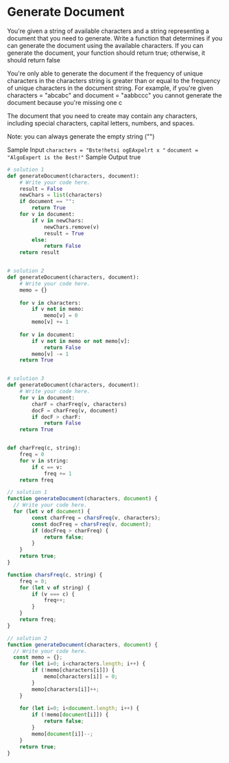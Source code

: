 # Generate Document

  You're given a string of available characters and a string representing a
  document that you need to generate. Write a function that determines if you
  can generate the document using the available characters. If you can generate
  the document, your function should return true; otherwise, it
  should return false
  
  
  You're only able to generate the document if the frequency of unique
  characters in the characters string is greater than or equal to the frequency
  of unique characters in the document string. For example, if you're given
  characters = "abcabc" and document = "aabbccc" you
  cannot generate the document because you're missing one c
  
  The document that you need to create may contain any characters, including
  special characters, capital letters, numbers, and spaces.
  
  Note: you can always generate the empty string ("")
  
  Sample Input
  ```characters = "Bste!hetsi ogEAxpelrt x "```
  ```document = "AlgoExpert is the Best!"```
  Sample Output
  true
```python
# solution 1
def generateDocument(characters, document):
    # Write your code here.
    result = False
	newChars = list(characters)
	if document == "":
		return True
	for v in document:
		if v in newChars:
			newChars.remove(v)
			result = True
		else:
			return False
	return result


# solution 2
def generateDocument(characters, document):
    # Write your code here.
    memo = {}
	
	for v in characters:
		if v not in memo:
			memo[v] = 0
		memo[v] += 1
	
	for v in document:
		if v not in memo or not memo[v]:
			return False
		memo[v] -= 1
	return True


# solution 3
def generateDocument(characters, document):
    # Write your code here.
    for v in document:
		charF = charFreq(v, characters)
		docF = charFreq(v, document)
		if docF > charF:
			return False
	return True


def charFreq(c, string):
	freq = 0
	for v in string:
		if c == v:
			freq += 1
	return freq
```
```javascript
// solution 1
function generateDocument(characters, document) {
  // Write your code here.
  for (let v of document) {
		const charFreq = charsFreq(v, characters);
		const docFreq = charsFreq(v, document);
		if (docFreq > charFreq) {
			return false;
		}
	}
	return true;
}

function charsFreq(c, string) {
	freq = 0;
	for (let v of string) {
		if (v === c) {
			freq++;
		}
	}
	return freq;
}

// solution 2
function generateDocument(characters, document) {
  // Write your code here.
  const memo = {};
	for (let i=0; i<characters.length; i++) {
		if (!memo[characters[i]]) {
			memo[characters[i]] = 0;
		}
		memo[characters[i]]++;
	}
	
	for (let i=0; i<document.length; i++) {
		if (!memo[document[i]]) {
			return false;
		}
		memo[document[i]]--;
	}
	return true;
}
```
